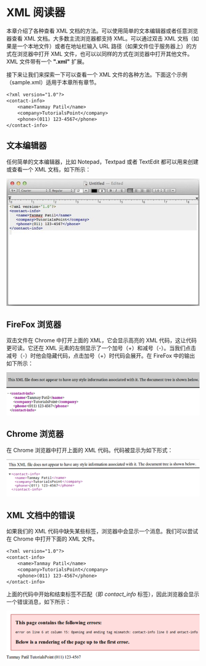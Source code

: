 # XML 阅读器

本章介绍了各种查看 XML 文档的方法。可以使用简单的文本编辑器或者任意浏览器查看 XML 文档。大多数主流浏览器都支持 XML。可以通过双击 XML 文档（如果是一个本地文件）或者在地址栏输入 URL 路径（如果文件位于服务器上）的方式在浏览器中打开 XML 文件，也可以以同样的方式在浏览器中打开其他文件。XML 文件带有一个 __".xml"__ 扩展。

接下来让我们来探索一下可以查看一个 XML 文件的各种方法。下面这个示例（sample.xml）适用于本章所有章节。

```
<?xml version="1.0"?>
<contact-info>
	<name>Tanmay Patil</name>
	<company>TutorialsPoint</company>
	<phone>(011) 123-4567</phone>
</contact-info>
```

## 文本编辑器

任何简单的文本编辑器，比如 Notepad，Textpad 或者 TextEdit 都可以用来创建或查看一个 XML 文档，如下所示：

![text editors](images/xml_viewer_notepad.jpg)

## FireFox 浏览器

双击文件在 Chrome 中打开上面的 XML，它会显示高亮的 XML 代码，这让代码更可读。它还在 XML 元素的左侧显示了一个加号（+）和减号（-）。当我们点击减号（-）时他会隐藏代码，点击加号（+）时代码会展开。在 FireFox 中的输出如下所示：

![view firefox](images/xml_viewer_firefox.png)

## Chrome 浏览器

在 Chrome 浏览器中打开上面的 XML 代码。代码被显示为如下形式：

![view chrome](images/xml_viewer_chrome.png)

## XML 文档中的错误

如果我们的 XML 代码中缺失某些标签，浏览器中会显示一个消息。我们可以尝试在 Chrome 中打开下面的 XML 文件。

```
<?xml version="1.0"?>
<contact-info>
	<name>Tanmay Patil</name>
	<company>TutorialsPoint</company>
	<phone>(011) 123-4567</phone>
</ontact-info>
```

上面的代码中开始和结束标签不匹配（即 _contact_info_ 标签），因此浏览器会显示一个错误消息，如下所示：

![view error](images/xml_viewer_error.png)